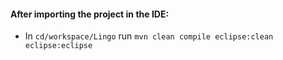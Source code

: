 #### After importing the project in the IDE:
- In `cd/workspace/Lingo` run `mvn clean compile eclipse:clean eclipse:eclipse`
